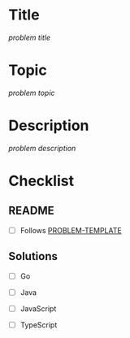 # Title

_problem title_

# Topic

_problem topic_

# Description

_problem description_

# Checklist

## README

- [ ] Follows [PROBLEM-TEMPLATE](https://github.com/saulmaldonado/ds-and-algorithms/blob/main/PROBLEM-TEMPLATE.md)

## Solutions

- [ ] Go

- [ ] Java

- [ ] JavaScript

- [ ] TypeScript
